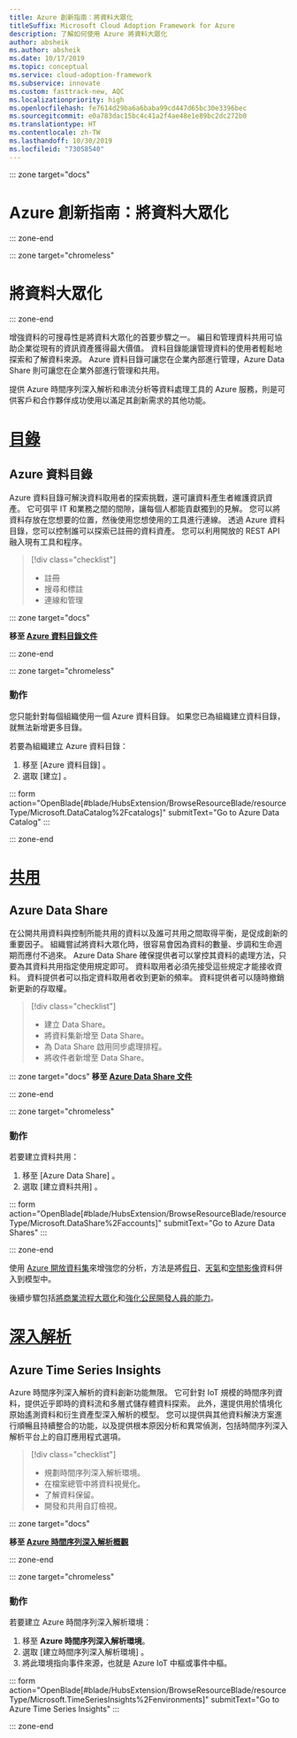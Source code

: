 ```yaml
---
title: Azure 創新指南：將資料大眾化
titleSuffix: Microsoft Cloud Adoption Framework for Azure
description: 了解如何使用 Azure 將資料大眾化
author: absheik
ms.author: absheik
ms.date: 10/17/2019
ms.topic: conceptual
ms.service: cloud-adoption-framework
ms.subservice: innovate
ms.custom: fasttrack-new, AQC
ms.localizationpriority: high
ms.openlocfilehash: fe7614d29ba6a6baba99cd447d65bc30e3396bec
ms.sourcegitcommit: e0a783dac15bc4c41a2f4ae48e1e89bc2dc272b0
ms.translationtype: HT
ms.contentlocale: zh-TW
ms.lasthandoff: 10/30/2019
ms.locfileid: "73058540"
---
```

::: zone target="docs"

# <a name="azure-innovation-guide-democratize-data"></a>Azure 創新指南：將資料大眾化

::: zone-end

::: zone target="chromeless"

# <a name="democratize-data"></a>將資料大眾化

::: zone-end

增強資料的可搜尋性是將資料大眾化的首要步驟之一。 編目和管理資料共用可協助企業從現有的資訊資產獲得最大價值。 資料目錄能讓管理資料的使用者輕鬆地探索和了解資料來源。 Azure 資料目錄可讓您在企業內部進行管理，Azure Data Share 則可讓您在企業外部進行管理和共用。

提供 Azure 時間序列深入解析和串流分析等資料處理工具的 Azure 服務，則是可供客戶和合作夥伴成功使用以滿足其創新需求的其他功能。

# <a name="catalogtabcatalog"></a>[目錄](#tab/Catalog)

## <a name="azure-data-catalog"></a>Azure 資料目錄

Azure 資料目錄可解決資料取用者的探索挑戰，還可讓資料產生者維護資訊資產。 它可弭平 IT 和業務之間的間隙，讓每個人都能貢獻獨到的見解。 您可以將資料存放在您想要的位置，然後使用您想使用的工具進行連線。 透過 Azure 資料目錄，您可以控制誰可以探索已註冊的資料資產。 您可以利用開放的 REST API 融入現有工具和程序。

> [!div class="checklist"]
>
> - 註冊
> - 搜尋和標註
> - 連線和管理

::: zone target="docs"

**移至 [Azure 資料目錄文件](https://docs.microsoft.com/azure/data-catalog)**

::: zone-end

::: zone target="chromeless"

### <a name="action"></a>動作

您只能針對每個組織使用一個 Azure 資料目錄。 如果您已為組織建立資料目錄，就無法新增更多目錄。

若要為組織建立 Azure 資料目錄：

1. 移至 [Azure 資料目錄]  。
2. 選取 [建立]  。

<!-- markdownlint-disable DOCSMD001 -->

::: form action="OpenBlade[#blade/HubsExtension/BrowseResourceBlade/resourceType/Microsoft.DataCatalog%2Fcatalogs]" submitText="Go to Azure Data Catalog" :::

<!-- markdownlint-enable DOCSMD001 -->

::: zone-end

# <a name="sharetabshare"></a>[共用](#tab/Share)

## <a name="azure-data-share"></a>Azure Data Share

在公開共用資料與控制所能共用的資料以及誰可共用之間取得平衡，是促成創新的重要因子。 組織嘗試將資料大眾化時，很容易會因為資料的數量、步調和生命週期而應付不過來。 Azure Data Share 確保提供者可以掌控其資料的處理方法，只要為其資料共用指定使用規定即可。 資料取用者必須先接受這些規定才能接收資料。 資料提供者可以指定資料取用者收到更新的頻率。 資料提供者可以隨時撤銷新更新的存取權。

> [!div class="checklist"]
>
> - 建立 Data Share。
> - 將資料集新增至 Data Share。
> - 為 Data Share 啟用同步處理排程。
> - 將收件者新增至 Data Share。

::: zone target="docs"
**移至 [Azure Data Share 文件](https://docs.microsoft.com/azure/data-share)**

::: zone-end

::: zone target="chromeless"

<!-- markdownlint-disable MD024 -->

### <a name="action"></a>動作

若要建立資料共用：

1. 移至 [Azure Data Share]  。
2. 選取 [建立資料共用]  。

<!-- markdownlint-disable DOCSMD001 -->

::: form action="OpenBlade[#blade/HubsExtension/BrowseResourceBlade/resourceType/Microsoft.DataShare%2Faccounts]" submitText="Go to Azure Data Shares" :::

<!-- markdownlint-enable DOCSMD001 -->

::: zone-end

使用 [Azure 開放資料集](https://docs.microsoft.com/azure/open-datasets/overview-what-are-open-datasets)來增強您的分析，方法是將[假日](https://azure.microsoft.com/services/open-datasets/catalog/public-holidays)、[天氣](https://azure.microsoft.com/services/open-datasets/catalog/noaa-global-forecast-system)和[空間影像](https://azure.microsoft.com/services/open-datasets/catalog/hls)資料併入到模型中。

後續步驟包括[將商業流程大眾化](https://docs.microsoft.com/business-applications-release-notes/october18/microsoft-flow/democratize-business-processes)和[強化公民開發人員的能力](https://docs.microsoft.com/business-applications-release-notes/october18/microsoft-flow/empower-citizen-developers)。

# <a name="insightstabinsights"></a>[深入解析](#tab/Insights)

## <a name="azure-time-series-insights"></a>Azure Time Series Insights

Azure 時間序列深入解析的資料創新功能無限。 它可針對 IoT 規模的時間序列資料，提供近乎即時的資料流和多層式儲存體資料探索。 此外，還提供用於情境化原始遙測資料和衍生資產型深入解析的模型。 您可以提供與其他資料解決方案進行順暢且持續整合的功能，以及提供根本原因分析和異常偵測，包括時間序列深入解析平台上的自訂應用程式選項。

> [!div class="checklist"]
>
> - 規劃時間序列深入解析環境。
> - 在檔案總管中將資料視覺化。
> - 了解資料保留。
> - 開發和共用自訂檢視。

::: zone target="docs"

**移至 [Azure 時間序列深入解析概觀](https://docs.microsoft.com/azure/time-series-insights/time-series-insights-update-overview)**

::: zone-end

::: zone target="chromeless"

### <a name="action"></a>動作

若要建立 Azure 時間序列深入解析環境：

1. 移至 **Azure 時間序列深入解析環境**。
2. 選取 [建立時間序列深入解析環境]  。
3. 將此環境指向事件來源，也就是 Azure IoT 中樞或事件中樞。

<!-- markdownlint-disable DOCSMD001 -->

::: form action="OpenBlade[#blade/HubsExtension/BrowseResourceBlade/resourceType/Microsoft.TimeSeriesInsights%2Fenvironments]" submitText="Go to Azure Time Series Insights" :::

<!-- markdownlint-enable DOCSMD001 -->

::: zone-end
